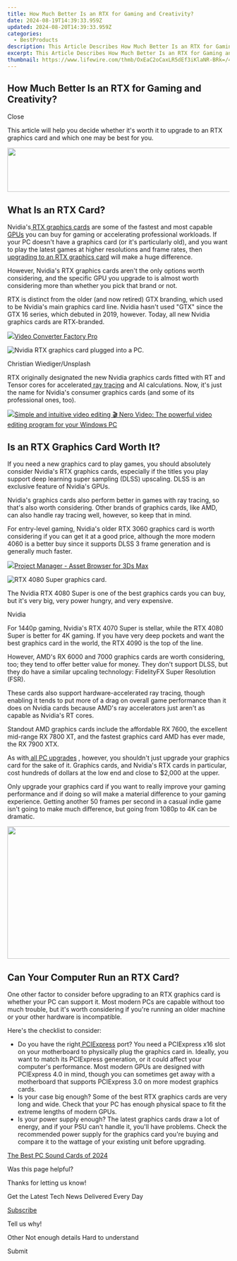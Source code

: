```yaml
---
title: How Much Better Is an RTX for Gaming and Creativity?
date: 2024-08-19T14:39:33.959Z
updated: 2024-08-20T14:39:33.959Z
categories:
  - BestProducts
description: This Article Describes How Much Better Is an RTX for Gaming and Creativity?
excerpt: This Article Describes How Much Better Is an RTX for Gaming and Creativity?
thumbnail: https://www.lifewire.com/thmb/OxEaC2oCaxLR5dEf3iKlaNR-BRk=/400x300/filters:no_upscale():max_bytes(150000):strip_icc():format(webp)/4060ti-39bff0d880304752bcded280abd0cf89.jpg
---
```


## How Much Better Is an RTX for Gaming and Creativity?

Close 

 This article will help you decide whether it's worth it to upgrade to an RTX graphics card and which one may be best for you.  

<!-- affiliate ads begin -->
<a href="https://imp.i110150.net/c/5597632/924299/11305" target="_top" id="924299"><img src="//a.impactradius-go.com/display-ad/11305-924299" border="0" alt="" width="520" height="100"/></a>
<!-- affiliate ads end -->
## What Is an RTX Card? 

 Nvidia's[ RTX graphics cards](https://www.lifewire.com/rtx-graphics-card-8642473) are some of the fastest and most capable[ GPUs](https://www.lifewire.com/what-is-a-gpu-5226033) you can buy for gaming or accelerating professional workloads. If your PC doesn't have a graphics card (or it's particularly old), and you want to play the latest games at higher resolutions and frame rates, then[ upgrading to an RTX graphics card](https://www.lifewire.com/things-to-consider-before-buying-graphics-card-5225912) will make a huge difference.

 However, Nvidia's RTX graphics cards aren't the only options worth considering, and the specific GPU you upgrade to is almost worth considering more than whether you pick that brand or not.

 RTX is distinct from the older (and now retired) GTX branding, which used to be Nvidia's main graphics card line. Nvidia hasn't used "GTX" since the GTX 16 series, which debuted in 2019, however. Today, all new Nvidia graphics cards are RTX-branded.

<!-- affiliate ads begin -->
<a href="https://secure.2checkout.com/order/checkout.php?PRODS=4537547&QTY=1&AFFILIATE=108875&CART=1"><img src="https://secure.avangate.com/images/merchant/4b0a0290ad7df100b77e86839989a75e/products/vcfpro.png" border="0">Video Converter Factory Pro</a>
<!-- affiliate ads end -->
![Nvidia RTX graphics card plugged into a PC.](https://www.lifewire.com/thmb/RjrT1JbgRB1gyGjqV3VmufwBUGg=/1500x0/filters:no_upscale():max_bytes(150000):strip_icc():format(webp)/rtxgraphics-c14599db9cca408d921d00e9bc2ac373.jpg) 

Christian Wiediger/Unsplash

 RTX originally designated the new Nvidia graphics cards fitted with RT and Tensor cores for accelerated[ ray tracing](https://www.lifewire.com/what-is-ray-tracing-5097484) and AI calculations. Now, it's just the name for Nvidia's consumer graphics cards (and some of its professional ones, too).

<!-- affiliate ads begin -->
<a href="https://store.nero.com/order/checkout.php?PRODS=42296685&QTY=1&AFFILIATE=108875&CART=1"><img src="http://cdnwww.nero.com/nero-com-wAssets/img/banners/2022/video-pp/ScreenshotSlider/Nero-Video-Advanced-editing.JPG" border="0">Simple and intuitive video editing
🎬 Nero Video:
The powerful video editing program for your Windows PC</a>
<!-- affiliate ads end -->
##  Is an RTX Graphics Card Worth It? 

 If you need a new graphics card to play games, you should absolutely consider Nvidia's RTX graphics cards, especially if the titles you play support deep learning super sampling (DLSS) upscaling. DLSS is an exclusive feature of Nvidia's GPUs.

 Nvidia's graphics cards also perform better in games with ray tracing, so that's also worth considering. Other brands of graphics cards, like AMD, can also handle ray tracing well, however, so keep that in mind.

 For entry-level gaming, Nvidia's older RTX 3060 graphics card is worth considering if you can get it at a good price, although the more modern 4060 is a better buy since it supports DLSS 3 frame generation and is generally much faster.

<!-- affiliate ads begin -->
<a href="https://secure.2checkout.com/order/checkout.php?PRODS=4709458&QTY=1&AFFILIATE=108875&CART=1"><img src="https://3d-kstudio.com/wp-content/uploads/2014/02/Project-Manager-3D-Models-4-800x800.jpg" border="0">Project Manager - Asset Browser for 3Ds Max</a>
<!-- affiliate ads end -->
![RTX 4080 Super graphics card.](https://www.lifewire.com/thmb/6UESxNy61q18qGNIRb_NCLm10hE=/1500x0/filters:no_upscale():max_bytes(150000):strip_icc():format(webp)/rtx408011-03841e3976b8444bb1df0b71e90ea3a5.jpg) 

 The Nvidia RTX 4080 Super is one of the best graphics cards you can buy, but it's very big, very power hungry, and very expensive. 

Nvidia

 For 1440p gaming, Nvidia's RTX 4070 Super is stellar, while the RTX 4080 Super is better for 4K gaming. If you have very deep pockets and want the best graphics card in the world, the RTX 4090 is the top of the line.

 However, AMD's RX 6000 and 7000 graphics cards are worth considering, too; they tend to offer better value for money. They don't support DLSS, but they do have a similar upcaling technology: FidelityFX Super Resolution (FSR).

 These cards also support hardware-accelerated ray tracing, though enabling it tends to put more of a drag on overall game performance than it does on Nvidia cards because AMD's ray accelerators just aren't as capable as Nvidia's RT cores.

 Standout AMD graphics cards include the affordable RX 7600, the excellent mid-range RX 7800 XT, and the fastest graphics card AMD has ever made, the RX 7900 XTX.

 As with[ all PC upgrades](https://www.lifewire.com/what-to-upgrade-on-pc-8423213) , however, you shouldn't just upgrade your graphics card for the sake of it. Graphics cards, and Nvidia's RTX cards in particular, cost hundreds of dollars at the low end and close to $2,000 at the upper.

 Only upgrade your graphics card if you want to really improve your gaming performance and if doing so will make a material difference to your gaming experience. Getting another 50 frames per second in a casual indie game isn't going to make much difference, but going from 1080p to 4K can be dramatic.

<!-- affiliate ads begin -->
<a href="https://aofit.pxf.io/c/5597632/1399701/16396" target="_top" id="1399701"><img src="//a.impactradius-go.com/display-ad/16396-1399701" border="0" alt="" width="960" height="300"/></a><img height="0" width="0" src="https://imp.pxf.io/i/5597632/1399701/16396" style="position:absolute;visibility:hidden;" border="0" />
<!-- affiliate ads end -->
##  Can Your Computer Run an RTX Card? 

 One other factor to consider before upgrading to an RTX graphics card is whether your PC can support it. Most modern PCs are capable without too much trouble, but it's worth considering if you're running an older machine or your other hardware is incompatible.

 Here's the checklist to consider:

* Do you have the right[ PCIExpress](https://www.lifewire.com/pci-express-pcie-2625962) port? You need a PCIExpress x16 slot on your motherboard to physically plug the graphics card in. Ideally, you want to match its PCIExpress generation, or it could affect your computer's performance. Most modern GPUs are designed with PCIExpress 4.0 in mind, though you can sometimes get away with a motherboard that supports PCIExpress 3.0 on more modest graphics cards.
* Is your case big enough? Some of the best RTX graphics cards are very long and wide. Check that your PC has enough physical space to fit the extreme lengths of modern GPUs.
* Is your power supply enough? The latest graphics cards draw a lot of energy, and if your PSU can't handle it, you'll have problems. Check the recommended power supply for the graphics card you're buying and compare it to the wattage of your existing unit before upgrading.

[ The Best PC Sound Cards of 2024 ](https://www.lifewire.com/best-pc-sound-cards-833111) 

Was this page helpful?

Thanks for letting us know!

 Get the Latest Tech News Delivered Every Day

[ Subscribe ](https://www.lifewire.com/#) 

Tell us why!

 Other  Not enough details  Hard to understand 

 Submit 

<ins class="adsbygoogle"
     style="display:block"
     data-ad-format="autorelaxed"
     data-ad-client="ca-pub-7571918770474297"
     data-ad-slot="1223367746"></ins>



<ins class="adsbygoogle"
     style="display:block"
     data-ad-client="ca-pub-7571918770474297"
     data-ad-slot="8358498916"
     data-ad-format="auto"
     data-full-width-responsive="true"></ins>


